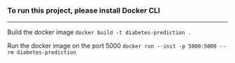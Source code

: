 ### To run this project, please install Docker CLI

---

Build the docker image
`docker build -t diabetes-prediction .`

Run the docker image on the port 5000
`docker run --init -p 5000:5000 --rm diabetes-prediction`
